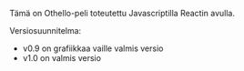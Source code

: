 Tämä on Othello-peli toteutettu Javascriptilla Reactin avulla.

Versiosuunnitelma:
- v0.9 on grafiikkaa vaille valmis versio
- v1.0 on valmis versio